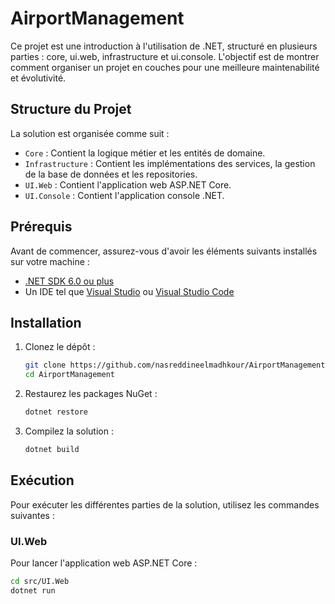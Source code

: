 # AirportManagement

Ce projet est une introduction à l'utilisation de .NET, structuré en plusieurs parties : core, ui.web, infrastructure et ui.console. L'objectif est de montrer comment organiser un projet en couches pour une meilleure maintenabilité et évolutivité.

## Structure du Projet

La solution est organisée comme suit :

- `Core` : Contient la logique métier et les entités de domaine.
- `Infrastructure` : Contient les implémentations des services, la gestion de la base de données et les repositories.
- `UI.Web` : Contient l'application web ASP.NET Core.
- `UI.Console` : Contient l'application console .NET.

## Prérequis

Avant de commencer, assurez-vous d'avoir les éléments suivants installés sur votre machine :

<ul>
    <li><a href="https://dotnet.microsoft.com/download">.NET SDK 6.0 ou plus</a></li>
    <li>Un IDE tel que <a href="https://visualstudio.microsoft.com/">Visual Studio</a> ou <a href="https://code.visualstudio.com/">Visual Studio Code</a></li>
</ul>

## Installation

1. Clonez le dépôt :

    ```bash
    git clone https://github.com/nasreddineelmadhkour/AirportManagement.git
    cd AirportManagement
    ```

2. Restaurez les packages NuGet :

    ```bash
    dotnet restore
    ```

3. Compilez la solution :

    ```bash
    dotnet build
    ```

## Exécution

Pour exécuter les différentes parties de la solution, utilisez les commandes suivantes :

### UI.Web

Pour lancer l'application web ASP.NET Core :

```bash
cd src/UI.Web
dotnet run
